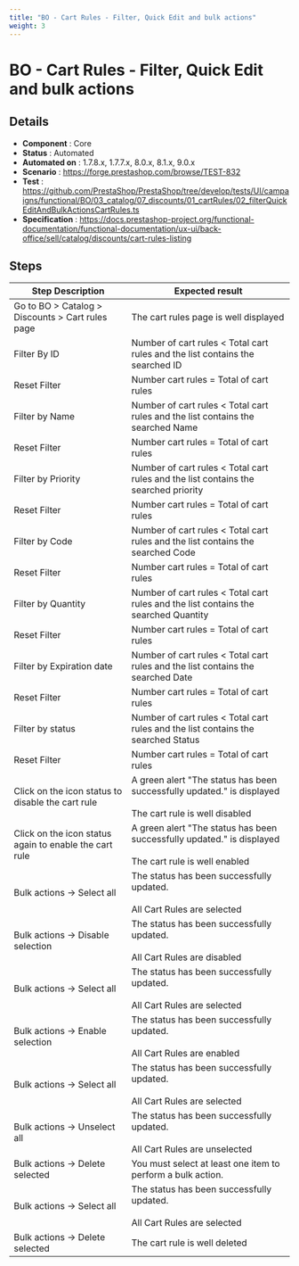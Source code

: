 ```yaml
---
title: "BO - Cart Rules - Filter, Quick Edit and bulk actions"
weight: 3
---
```


# BO - Cart Rules - Filter, Quick Edit and bulk actions
## Details
* **Component** : Core
* **Status** : Automated
* **Automated on** : 1.7.8.x, 1.7.7.x, 8.0.x, 8.1.x, 9.0.x
* **Scenario** : https://forge.prestashop.com/browse/TEST-832
* **Test** : https://github.com/PrestaShop/PrestaShop/tree/develop/tests/UI/campaigns/functional/BO/03_catalog/07_discounts/01_cartRules/02_filterQuickEditAndBulkActionsCartRules.ts
* **Specification** : https://docs.prestashop-project.org/functional-documentation/functional-documentation/ux-ui/back-office/sell/catalog/discounts/cart-rules-listing

## Steps
| Step Description | Expected result |
| ----- | ----- |
| Go to BO > Catalog > Discounts > Cart rules page | The cart rules page is well displayed |
| Filter By ID | Number of cart rules < Total cart rules and the list contains the searched ID |
| Reset Filter | Number cart rules = Total of cart rules |
| Filter by Name | Number of cart rules < Total cart rules and the list contains the searched Name |
| Reset Filter | Number cart rules = Total of cart rules |
| Filter by Priority | Number of cart rules < Total cart rules and the list contains the searched priority |
| Reset Filter | Number cart rules = Total of cart rules |
| Filter by Code | Number of cart rules < Total cart rules and the list contains the searched Code |
| Reset Filter | Number cart rules = Total of cart rules |
| Filter by Quantity | Number of cart rules < Total cart rules and the list contains the searched Quantity |
| Reset Filter | Number cart rules = Total of cart rules |
| Filter by Expiration date | Number of cart rules < Total cart rules and the list contains the searched Date |
| Reset Filter | Number cart rules = Total of cart rules |
| Filter by status | Number of cart rules < Total cart rules and the list contains the searched Status |
| Reset Filter | Number cart rules = Total of cart rules |
| Click on the icon status to disable the cart rule | A green alert "The status has been successfully updated." is displayed<br><br>The cart rule is well disabled |
| Click on the icon status again to enable the cart rule | A green alert "The status has been successfully updated." is displayed<br><br>The cart rule is well enabled |
| Bulk actions -> Select all | The status has been successfully updated.<br> <br>All Cart Rules are selected |
| Bulk actions -> Disable selection | The status has been successfully updated.<br> <br>All Cart Rules are disabled |
| Bulk actions -> Select all | The status has been successfully updated.<br> <br>All Cart Rules are selected |
| Bulk actions -> Enable selection | The status has been successfully updated.<br> <br>All Cart Rules are enabled |
| Bulk actions -> Select all | The status has been successfully updated.<br> <br>All Cart Rules are selected |
| Bulk actions -> Unselect all | The status has been successfully updated.<br> <br>All Cart Rules are unselected |
| Bulk actions -> Delete selected | You must select at least one item to perform a bulk action. |
| Bulk actions -> Select all | The status has been successfully updated.<br> <br>All Cart Rules are selected |
| Bulk actions -> Delete selected | The cart rule is well deleted |
